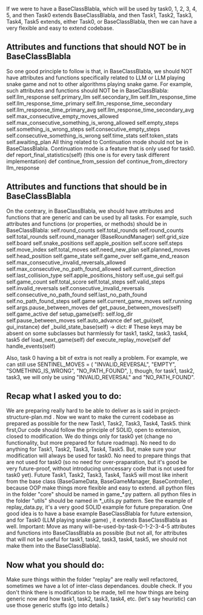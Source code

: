 If we were to have a BaseClassBlabla, which will be used by task0, 1, 2, 3, 4, 5, and then Task0 extends BaseClassBlabla, and then Task1, Task2, Task3, Task4, Task5 extends, either Task0, or BaseClassBlabla, then we can have a very flexible and easy to extend codebase.

## Attributes and functions that should NOT be in BaseClassBlabla
So one good principle to follow is that, in BaseClassBlabla, we should NOT have attributes and functions specifically related to LLM or LLM playing snake game and not to other algorithms playing snake game. For example, such attributes and functions should NOT be in BaseClassBlabla:
self.llm_response
self.primary_llm
self.secondary_llm
self.llm_response_time
self.llm_response_time_primary
self.llm_response_time_secondary
self.llm_response_time_primary_avg
self.llm_response_time_secondary_avg
self.max_consecutive_empty_moves_allowed 
self.max_consecutive_something_is_wrong_allowed
self.empty_steps
self.something_is_wrong_steps
self.consecutive_empty_steps
self.consecutive_something_is_wrong
self.time_stats
self.token_stats
self.awaiting_plan
All thing related to Continuation mode should not be in BaseClassBlabla. Continuation mode is a feature that is only used for task0.
def report_final_statistics(self) (this one is for every task different implementation)
def continue_from_session
def continue_from_directory
llm_response


## Attributes and functions that should be in BaseClassBlabla
On the contrary, in BaseClassBlabla, we should have attributes and functions that are generic and can be used by all tasks. For example, such attributes and functions (or properties, or methods) should be in BaseClassBlabla:
self.round_counts
self.total_rounds
self.round_counts
self.total_rounds
self.round_manager (BaseRoundManager)
self.grid_size
self.board
self.snake_positions
self.apple_position
self.score
self.steps
self.move_index
self.total_moves
self.need_new_plan
self.planned_moves
self.head_position
self.game_state
self.game_over
self.game_end_reason 
self.max_consecutive_invalid_reversals_allowed
self.max_consecutive_no_path_found_allowed
self.current_direction 
self.last_collision_type
self.apple_positions_history
self.use_gui
self.gui
self.game_count
self.total_score
self.total_steps
self.valid_steps
self.invalid_reversals
self.consecutive_invalid_reversals
self.consecutive_no_path_found
self.last_no_path_found
self.no_path_found_steps
self.game
self.current_game_moves
self.running
self.args.pause_between_moves
def get_pause_between_moves(self)
self.game_active
def setup_game(self):
self.log_dir
self.pause_between_moves
self.auto_advance
def set_gui(self, gui_instance)
def _build_state_base(self) -> dict: # These keys may be absent on some subclasses but harmlessly for task1, task2, task3, task4, task5
def load_next_game(self)
def execute_replay_move(self
def handle_events(self)

Also, task 0 having a bit of extra is not really a problem. For example, we can still use SENTINEL_MOVES = ( "INVALID_REVERSAL", "EMPTY", "SOMETHING_IS_WRONG", "NO_PATH_FOUND", ), though, for task1, task2, task3, we will only be using "INVALID_REVERSAL" and "NO_PATH_FOUND".

## Recap what I asked you to do:

We are preparing really hard to be able to deliver as is said in project-structure-plan.md . Now we want to make the current codebase as prepared as possible for the new Task1, Task2, Task3, Task4, Task5. think first,Our code should follow the principle of SOLID, open to extension, closed to modification.  We do things only for task0  yet (change no functionality, but more prepared for future roadmap). No need to do anything for Task1, Task2, Task3, Task4, Task5. But, make sure your modification will always be used for task0. No need to prepare things that are not used for task0 (so no need for over-praparation,  but it's good be very future-proof, without introducing unncessary code that is not used for task0 yet). Future Task1, Task2, Task3, Task4, Task5 will most like inherit from the base class (BaseGameData, BaseGameManager, BaseController), because OOP make things more flexible and easy to extend. all python files in the folder "core" should be named in game_*.py pattern. all python files in the folder "utils" should be named in *_utils.py pattern. See the example of replay_data.py, it's a very good SOLID example for future preparation. One good idea is to have a base example BaseClassBlabla for future extension, and for  Task0 (LLM playing snake game) , it extends BaseClassBlabla as well. Important: Move as many will-be-used-by-task-0-1-2-3-4-5 attributes and functions into BaseClassBlabla as possible (but not all, for attributes that will not be useful for task1, task2, task3, task4, task5, we should not make them into the BaseClassBlabla). 

## Now what you should do:

Make sure things within the folder "replay" are really well refactored, sometimes we have a lot of inter-class dependances. double check. If you don't think there is modification to be made, tell me how things are being generic now and how task1, task2, task3, task4, etc. (let's say heuristic) can use those generic stuffs (go into details.)






